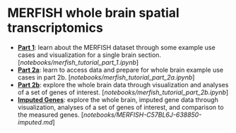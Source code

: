 # MERFISH whole brain spatial transcriptomics

* [**Part 1**](../notebooks/merfish_tutorial_part_1.ipynb): learn about the
  MERFISH dataset through some example use cases and visualization for a single
  brain section.
[*notebooks/merfish_tutorial_part_1.ipynb*]
* [**Part 2a**](../notebooks/merfish_tutorial_part_2a.ipynb): learn to access
  data and prepare for whole brain example use cases in part 2b.
 [*notebooks/merfish_tutorial_part_2a.ipynb*]
* [**Part 2b**](../notebooks/merfish_tutorial_part_2b.ipynb): explore the whole
  brain data through visualization and analyses of a set of genes of interest.
[*notebooks/merfish_tutorial_part_2b.ipynb*]
* [**Imputed Genes**](../notebooks/merfish_tutorial_part_2b.ipynb): explore the whole
  brain, imputed gene data through visualization, analyses of a set of genes
  of interest, and comparison to the measured genes.
[*notebooks/MERFISH-C57BL6J-638850-imputed.md*]

